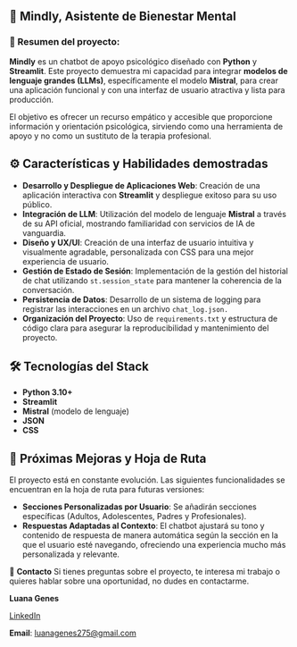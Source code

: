 ## 🧠 Mindly, Asistente de Bienestar Mental
### 🎯 Resumen del proyecto:
**Mindly** es un chatbot de apoyo psicológico diseñado con **Python** y **Streamlit**. Este proyecto demuestra mi capacidad para integrar **modelos de lenguaje grandes (LLMs)**, específicamente el modelo **Mistral**, para crear una aplicación funcional y con una interfaz de usuario atractiva y lista para producción.

El objetivo es ofrecer un recurso empático y accesible que proporcione información y orientación psicológica, sirviendo como una herramienta de apoyo y no como un sustituto de la terapia profesional.
## ⚙️ Características y Habilidades demostradas
- **Desarrollo y Despliegue de Aplicaciones Web**: Creación de una aplicación interactiva con **Streamlit** y despliegue exitoso para su uso público.
- **Integración de LLM**: Utilización del modelo de lenguaje **Mistral** a través de su API oficial, mostrando familiaridad con servicios de IA de vanguardia.
- **Diseño y UX/UI**: Creación de una interfaz de usuario intuitiva y visualmente agradable, personalizada con CSS para una mejor experiencia de usuario.
- **Gestión de Estado de Sesión**: Implementación de la gestión del historial de chat utilizando `st.session_state` para mantener la coherencia de la conversación.
- **Persistencia de Datos**: Desarrollo de un sistema de logging para registrar las interacciones en un archivo `chat_log.json.`
- **Organización del Proyecto**: Uso de `requirements.txt` y estructura de código clara para asegurar la reproducibilidad y mantenimiento del proyecto.
## 🛠️ Tecnologías del Stack
- **Python 3.10+**
- **Streamlit**
- **Mistral** (modelo de lenguaje)
- **JSON**
- **CSS**

## 🔮 Próximas Mejoras y Hoja de Ruta
El proyecto está en constante evolución. Las siguientes funcionalidades se encuentran en la hoja de ruta para futuras versiones:

- **Secciones Personalizadas por Usuario**: Se añadirán secciones específicas (Adultos, Adolescentes, Padres y Profesionales).
- **Respuestas Adaptadas al Contexto**: El chatbot ajustará su tono y contenido de respuesta de manera automática según la sección en la que el usuario esté navegando, ofreciendo una experiencia mucho más personalizada y relevante.

🤝 **Contacto**
Si tienes preguntas sobre el proyecto, te interesa mi trabajo o quieres hablar sobre una oportunidad, no dudes en contactarme.

**Luana Genes**

[LinkedIn](https://www.linkedin.com/in/luana-genes-b55595337)

**Email**: luanagenes275@gmail.com
